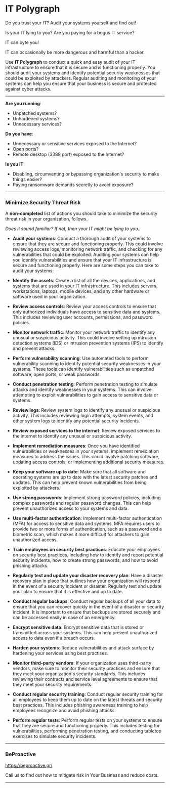# IT Polygraph

Do you trust your IT? Audit your systems yourself and find out!

Is your IT lying to you? Are you paying for a bogus IT service?

IT can byte you! 

IT can occasionally be more dangerous and harmful than a hacker.

Use **IT Polygraph** to conduct a quick and easy audit of your IT infrastructure to ensure that it is secure and is functioning properly. You should audit your systems and identify potential security weaknesses that could be exploited by attackers. Regular auditing and monitoring of your systems can help you ensure that your business is secure and protected against cyber attacks.

---

**Are you running**:

* Unpatched systems?
* Unhardened systems?
* Unnecessary services?

**Do you have**:

* Unnecessary or sensitive services exposed to the Internet?
* Open ports?
* Remote desktop (3389 port) exposed to the Internet?

**Is you IT**:

* Disabling, circumventing or bypassing organization's security to make things easier?
* Paying ransomware demands secretly to avoid exposure?

---

### Minimize Security Threat Risk

A **non-completed** list of actions you should take to minimize the security threat risk in your organization, follows. 

*Does it sound familiar? If not, then your IT might be lying to you..*


* **Audit your systems**: Conduct a thorough audit of your systems to ensure that they are secure and functioning properly. This could involve reviewing access logs, monitoring network traffic, and checking for any vulnerabilities that could be exploited. Auditing your systems can help you identify vulnerabilities and ensure that your IT infrastructure is secure and functioning properly. Here are some steps you can take to audit your systems:

* **Identify the assets**: Create a list of all the devices, applications, and systems that are used in your IT infrastructure. This includes servers, workstations, laptops, mobile devices, and any other hardware or software used in your organization.

* **Review access controls**: Review your access controls to ensure that only authorized individuals have access to sensitive data and systems. This includes reviewing user accounts, permissions, and password policies.

* **Monitor network traffic**: Monitor your network traffic to identify any unusual or suspicious activity. This could involve setting up intrusion detection systems (IDS) or intrusion prevention systems (IPS) to identify and prevent attacks.

* **Perform vulnerability scanning**: Use automated tools to perform vulnerability scanning to identify potential security weaknesses in your systems. These tools can identify vulnerabilities such as unpatched software, open ports, or weak passwords.

* **Conduct penetration testing**: Perform penetration testing to simulate attacks and identify weaknesses in your systems. This can involve attempting to exploit vulnerabilities to gain access to sensitive data or systems.

* **Review logs**: Review system logs to identify any unusual or suspicious activity. This includes reviewing login attempts, system events, and other system logs to identify any potential security incidents.

* **Review exposed services to the internet**: Review exposed services to the internet to identify any unusual or suspicious activity.

* **Implement remediation measures**: Once you have identified vulnerabilities or weaknesses in your systems, implement remediation measures to address the issues. This could involve patching software, updating access controls, or implementing additional security measures.

* **Keep your software up to date**: Make sure that all software and operating systems are up to date with the latest security patches and updates. This can help prevent known vulnerabilities from being exploited by attackers.

* **Use strong passwords**: Implement strong password policies, including complex passwords and regular password changes. This can help prevent unauthorized access to your systems and data.

* **Use multi-factor authentication**: Implement multi-factor authentication (MFA) for access to sensitive data and systems. MFA requires users to provide two or more forms of authentication, such as a password and a biometric scan, which makes it more difficult for attackers to gain unauthorized access.

* **Train employees on security best practices**: Educate your employees on security best practices, including how to identify and report potential security incidents, how to create strong passwords, and how to avoid phishing attacks.

* **Regularly test and update your disaster recovery plan**: Have a disaster recovery plan in place that outlines how your organization will respond in the event of a security incident or disaster. Regularly test and update your plan to ensure that it is effective and up to date.

* **Conduct regular backups**: Conduct regular backups of all your data to ensure that you can recover quickly in the event of a disaster or security incident. It is important to ensure that backups are stored securely and can be accessed easily in case of an emergency.

* **Encrypt sensitive data**: Encrypt sensitive data that is stored or transmitted across your systems. This can help prevent unauthorized access to data even if a breach occurs.

* **Harden your systems**: Reduce vulnerabilities and attack surface by hardening your services using best practises.

* **Monitor third-party vendors**: If your organization uses third-party vendors, make sure to monitor their security practices and ensure that they meet your organization's security standards. This includes reviewing their contracts and service level agreements to ensure that they meet your security requirements.

* **Conduct regular security training**: Conduct regular security training for all employees to keep them up to date on the latest threats and security best practices. This includes phishing awareness training to help employees recognize and avoid phishing attacks.

* **Perform regular tests**: Perform regular tests on your systems to ensure that they are secure and functioning properly. This includes testing for vulnerabilities, performing penetration testing, and conducting tabletop exercises to simulate security incidents.

---

### BeProactive

https://beproactive.gr/

Call us to find out how to mitigate risk in Your Business and reduce costs.

---

